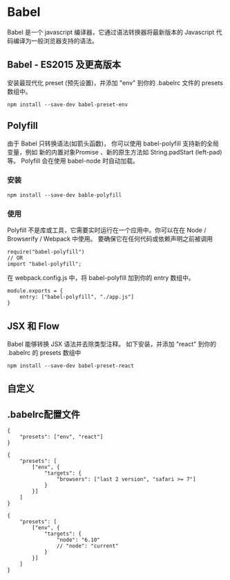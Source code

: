 # Babel
  Babel 是一个 javascript 编译器，它通过语法转换器将最新版本的 Javascript 代码编译为一般浏览器支持的语法。

## Babel - ES2015 及更高版本
  安装最现代化 preset (预先设置)，并添加 "env" 到你的 .babelrc 文件的 presets 数组中。

```
npm install --save-dev babel-preset-env
```

## Polyfill
  由于 Babel 只转换语法(如箭头函数)， 你可以使用 babel-polyfill 支持新的全局变量，例如 新的内置对象Promise 、新的原生方法如 String.padStart (left-pad) 等。 Polyfill 会在使用 babel-node 时自动加载。

### 安装

```
npm install --save-dev bable-polyfill
```
### 使用
  Polyfill 不是库或工具，它需要实时运行在一个应用中。你可以在在 Node / Browserify / Webpack 中使用。 要确保它在任何代码或依赖声明之前被调用

```
require("babel-polyfill")
// OR
import "babel-polyfill";
```
  在 webpack.config.js 中，将 babel-polyfill 加到你的 entry 数组中。

```
module.exports = {
    entry: ["babel-polyfill", "./app.js"]
}
```

## JSX 和 Flow
  Babel 能够转换 JSX 语法并去除类型注释。
  如下安装，并添加 "react" 到你的 .babelrc 的 presets 数组中
```
npm install --save-dev babel-preset-react
```

## 自定义


## .babelrc配置文件

```
{
    "presets": ["env", "react"]
}

{
    "presets": [
        ["env", {
            "targets": {
                "browsers": ["last 2 version", "safari >= 7"]
            }
        }]
    ]
}

{
    "presets": [
        ["env", {
            "targets": {
                "node": "6.10"
                // "node": "current"
            }
        }]
    ]
}

```